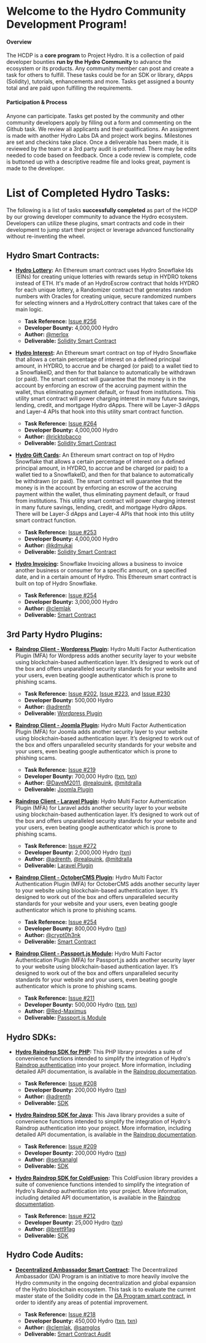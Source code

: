 # Welcome to the Hydro Community Development Program!

#### Overview

The HCDP is a **core program** to Project Hydro. It is a collection of paid developer bounties **run by the Hydro Community** to advance the ecosystem or its products. Any community member can post and create a task for others to fulfill. These tasks could be for an SDK or library, dApps (Solidity), tutorials, enhancements and more. Tasks get assigned a bounty total and are paid upon fulfilling the requirements.

#### Participation & Process

Anyone can participate. Tasks get posted by the community and other community developers apply by filling out a form and commenting on the Github task. We review all applicants and their qualifications. An assignment is made with another Hydro Labs DA and project work begins. Milestones are set and checkins take place. Once a deliverable has been made, it is reviewed by the team or a 3rd party audit is preformed. There may be edits needed to code based on feedback. Once a code review is complete, code is buttoned up with a descriptive readme file and looks great, payment is made to the developer.


# List of Completed Hydro Tasks:

The following is a list of tasks **successfully completed** as part of the HCDP by our growing developer community to advance the Hydro ecosystem. Developers can utilize these plugins, smart contracts and code in their development to jump start their project or leverage advanced functionality without re-inventing the wheel.


## Hydro Smart Contracts:

* **[Hydro Lottery](https://github.com/merlox/hydro-lottery):** An Ethereum smart contract uses Hydro Snowflake Ids (EINs) for creating unique lotteries with rewards setup in HYDRO tokens instead of ETH. It's made of an HydroEscrow contract that holds HYDRO for each unique lottery, a Randomizer contract that generates random numbers with Oracles for creating unique, secure randomized numbers for selecting winners and a HydroLottery contract that takes care of the main logic.

  * **Task Reference:** [Issue #256](https://github.com/HydroBlockchain/hcdp/issues/256)
  *  **Developer Bounty:** 4,000,000 Hydro
  * **Author:** [@merlox](https://github.com/merlox)
  * **Deliverable:** [Solidity Smart Contract](https://github.com/merlox/hydro-lottery)
  
* **[Hydro Interest](https://github.com/ricktobacco/hydro-glacier):** An Ethereum smart contract on top of Hydro Snowflake that allows a certain percentage of interest on a defined principal amount, in HYDRO, to accrue and be charged (or paid) to a wallet tied to a SnowflakeID, and then for that balance to automatically be withdrawn (or paid). The smart contract will guarantee that the money is in the account by enforcing an escrow of the accruing payment within the wallet, thus eliminating payment default, or fraud from institutions. This utility smart contract will power charging interest in many future savings, lending, credit, and mortgage Hydro dApps. There will be Layer-3 dApps and Layer-4 APIs that hook into this utility smart contract function.

  * **Task Reference:** [Issue #264](https://github.com/HydroBlockchain/hcdp/issues/264)
  *  **Developer Bounty:** 4,000,000 Hydro
  * **Author:** [@ricktobacco](https://github.com/ricktobacco)
  * **Deliverable:** [Solidity Smart Contract](https://github.com/ricktobacco/hydro-glacier)

* **[Hydro Gift Cards](https://github.com/kdmukai/hydro-gift-card):** An Ethereum smart contract on top of Hydro Snowflake that allows a certain percentage of interest on a defined principal amount, in HYDRO, to accrue and be charged (or paid) to a wallet tied to a SnowflakeID, and then for that balance to automatically be withdrawn (or paid). The smart contract will guarantee that the money is in the account by enforcing an escrow of the accruing payment within the wallet, thus eliminating payment default, or fraud from institutions. This utility smart contract will power charging interest in many future savings, lending, credit, and mortgage Hydro dApps. There will be Layer-3 dApps and Layer-4 APIs that hook into this utility smart contract function.

  * **Task Reference:** [Issue #253](https://github.com/HydroBlockchain/hcdp/issues/253)
  *  **Developer Bounty:** 4,000,000 Hydro
  * **Author:** [@kdmukai](https://github.com/kdmukai)
  * **Deliverable:** [Solidity Smart Contract](https://github.com/kdmukai/hydro-gift-card)

* **[Hydro Invoicing](https://github.com/clemlak/SnowflakeInvoicing):** Snowflake Invoicing allows a business to invoice another business or consumer for a specific amount, on a specified date, and in a certain amount of Hydro. This Ethereum smart contract is built on top of Hydro Snowflake.
  * **Task Reference:** [Issue #254](https://github.com/hydrogen-dev/hcdp/issues/254)
  * **Developer Bounty:** 3,000,000 Hydro
  * **Author:** [@clemlak](https://github.com/clemlak)
  * **Deliverable:** [Smart Contract](https://github.com/clemlak/SnowflakeInvoicing)


## 3rd Party Hydro Plugins:


* **[Raindrop Client - Wordpress Plugin](https://wordpress.org/plugins/wp-hydro-raindrop/):** Hydro Multi Factor Authentication Plugin (MFA) for Wordpress adds another security layer to your website using blockchain-based authentication layer. It’s designed to work out of the box and offers unparalleled security standards for your website and your users, even beating google authenticator which is prone to phishing scams.
  * **Task Reference:** [Issue #202](https://github.com/hydrogen-dev/hcdp/issues/202), [Issue #223](https://github.com/hydrogen-dev/hcdp/issues/223), and [Issue #230](https://github.com/hydrogen-dev/hcdp/issues/230)
  * **Developer Bounty:** 500,000 Hydro
  * **Author:** [@adrenth](https://github.com/adrenth)
  * **Deliverable:** [Wordpress Plugin](https://wordpress.org/plugins/wp-hydro-raindrop/)
 
* **[Raindrop Client - Joomla Plugin](https://github.com/DaveM2011/joomla-hydro-raindrop):** Hydro Multi Factor Authentication Plugin (MFA) for Joomla adds another security layer to your website using blockchain-based authentication layer. It’s designed to work out of the box and offers unparalleled security standards for your website and your users, even beating google authenticator which is prone to phishing scams.
  * **Task Reference:** [Issue #219](https://github.com/hydrogen-dev/hcdp/issues/219)
  * **Developer Bounty:** 700,000 Hydro ([txn](https://etherscan.io/tx/0x164eb52a1640c14c1a55e8b8088bc5bd9a16ec06959d10f991f6b5a70767f68a), [txn]([https://etherscan.io/tx/0x9833516cc9df90a5378ea44bc78858d4a1224e5191693d060b98a04af382f2c8](https://etherscan.io/tx/0x9833516cc9df90a5378ea44bc78858d4a1224e5191693d060b98a04af382f2c8)))
  * **Author:** [@DaveM2011](https://github.com/DaveM2011), [@realquink](https://github.com/realquink), [@mitdralla](https://github.com/mitdralla)
  * **Deliverable:** [Joomla Plugin](https://github.com/DaveM2011/joomla-hydro-raindrop)

* **[Raindrop Client - Laravel Plugin](https://github.com/HydroBlockchain/laravel-hydro-raindrop-demo):** Hydro Multi Factor Authentication Plugin (MFA) for Laravel adds another security layer to your website using blockchain-based authentication layer. It’s designed to work out of the box and offers unparalleled security standards for your website and your users, even beating google authenticator which is prone to phishing scams.
  * **Task Reference:** [Issue #272](https://github.com/hydrogen-dev/hcdp/issues/272)
  * **Developer Bounty:** 2,000,000 Hydro ([txn](https://etherscan.io/tx/0xd9c069eff117707498cd0960bec6e103b4ccbb3434a6bf203bda6bc429f2b6c1))
  * **Author:** [@adrenth](https://github.com/adrenth), [@realquink](https://github.com/realquink), [@mitdralla](https://github.com/mitdralla)
  * **Deliverable:** [Laravel Plugin](https://github.com/HydroBlockchain/laravel-hydro-raindrop-demo)

* **[Raindrop Client - OctoberCMS Plugin](https://github.com/HydroBlockchain/oc-hydroraindrop-plugin):** Hydro Multi Factor Authentication Plugin (MFA) for OctoberCMS adds another security layer to your website using blockchain-based authentication layer. It’s designed to work out of the box and offers unparalleled security standards for your website and your users, even beating google authenticator which is prone to phishing scams.
  * **Task Reference:** [Issue #254](https://github.com/HydroBlockchain/hcdp/issues/258)
  * **Developer Bounty:** 800,000 Hydro ([txn](https://etherscan.io/tx/0x5c0f49d59d7fa5ae11503796039f481c2c40003e598d16e937b4ce3f90a44d28))
  * **Author:** [@crypt0h3nk](https://github.com/crypt0h3nk)
  * **Deliverable:** [Smart Contract](https://github.com/HydroBlockchain/oc-hydroraindrop-plugin)

* **[Raindrop Client - Passport.js Module](https://github.com/Red-Maximus/passport-raindrop):** Hydro Multi Factor Authentication Plugin (MFA) for Passport.js adds another security layer to your website using blockchain-based authentication layer. It’s designed to work out of the box and offers unparalleled security standards for your website and your users, even beating google authenticator which is prone to phishing scams.
  * **Task Reference:** [Issue #211](https://github.com/hydrogen-dev/hcdp/issues/211)
  * **Developer Bounty:** 500,000 Hydro ([txn](https://etherscan.io/tx/0x39dcb4b78e9cbf2967d53fbbf7e26db5dcefbbd6ef44215dd5cd25009c4b7dcf), [txn](https://etherscan.io/tx/0xad11932a322c152f7d4f78d0cd2eda019be24157b77d6fa469a195570683b033))
  * **Author:** [@Red-Maximus](https://github.com/Red-Maximus) 
  * **Deliverable:** [Passport.js Module](https://github.com/Red-Maximus/passport-raindrop)

 


## Hydro SDKs:

* **[Hydro Raindrop SDK for PHP](https://github.com/adrenth/raindrop-sdk):** This PHP library provides a suite of convenience functions intended to simplify the integration of Hydro's [Raindrop authentication](https://www.hydrogenplatform.com/hydro) into your project. More information, including detailed API documentation, is available in the [Raindrop documentation](https://www.hydrogenplatform.com/docs/hydro/v1/#Raindrop).

  * **Task Reference:** [Issue #208](https://github.com/HydroBlockchain/hcdp/issues/208)
  *  **Developer Bounty:** 200,000 Hydro ([txn](https://etherscan.io/tx/0xd49252811742613ccc2222595b2b3a813bc3d4e181409210004f2f09084528b5))
  * **Author:** [@adrenth](https://github.com/adrenth)
  * **Deliverable:** [SDK](https://github.com/adrenth/raindrop-sdk)


* **[Hydro Raindrop SDK for Java](https://github.com/serkanalgl/hydro-raindrop-java):** This Java library provides a suite of convenience functions intended to simplify the integration of Hydro's Raindrop authentication into your project. More information, including detailed API documentation, is available in the [Raindrop documentation](https://www.hydrogenplatform.com/docs/hydro/v1/#Raindrop).

  * **Task Reference:** [Issue #209](https://github.com/HydroBlockchain/hcdp/issues/209)
  *  **Developer Bounty:** 200,000 Hydro ([txn](https://etherscan.io/tx/0x2e69a09b8336da41a1745e84e077f68e5226a8b4749e5298cef182ecdb3517af))
  * **Author:** [@serkanalgl](https://github.com/serkanalgl)
  * **Deliverable:** [SDK](https://github.com/serkanalgl/hydro-raindrop-java)
  
* **[Hydro Raindrop SDK for ColdFusion](https://github.com/brett91ag/coldfusion-hydro-raindrop):** This ColdFusion library provides a suite of convenience functions intended to simplify the integration of Hydro's Raindrop authentication into your project. More information, including detailed API documentation, is available in the [Raindrop documentation](https://www.hydrogenplatform.com/docs/hydro/v1/#Raindrop).

  * **Task Reference:** [Issue #212](https://github.com/HydroBlockchain/hcdp/issues/212)
  *  **Developer Bounty:** 25,000 Hydro ([txn](https://etherscan.io/tx/0xffbe769a502b677b42c1d2483507ed9647843ca05a6dcfb1fd836f3320ee6916))
  * **Author:** [@brett91ag](https://github.com/brett91ag)
  * **Deliverable:** [SDK](https://github.com/brett91ag/coldfusion-hydro-raindrop)

## Hydro Code Audits:

* **[Decentralized Ambassador Smart Contract](https://github.com/HydroBlockchain/hcdp/issues/218):** The Decentralized Ambassador (DA) Program is an initiative to more heavily involve the Hydro community in the ongoing decentralization and global expansion of the Hydro blockchain ecosystem. This task is to evaluate the current master state of the Solidity code in the [DA Program smart contract](https://github.com/hydrogen-dev/smart-contracts/blob/master/decentralization-ambassadors/DA.sol), in order to identify any areas of potential improvement.

  * **Task Reference:** [Issue #218](https://github.com/HydroBlockchain/hcdp/issues/218)
  *  **Developer Bounty:** 450,000 Hydro ([txn](https://etherscan.io/tx/0x64703612480f77fd1d4a524226638e9f6ae2f81dc0152ad6f5658555a2317da1), [txn](https://etherscan.io/tx/0xa638103c1254667417d16bea8eb1442498028003e9f5e4564156a5e222bd09f9))
  * **Author:** [@clemlak](https://github.com/brett91ag), [@samglos](https://github.com/samgos)
  * **Deliverable:** [Smart Contract Audit](https://github.com/HydroBlockchain/smart-contracts/blob/master/decentralization-ambassadors/DA.sol)
